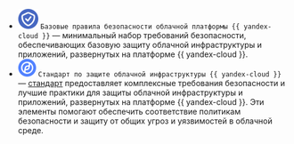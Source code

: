 
* ![base-standard-yc](../../_assets/security-deck/cspm-base-yc.svg) `Базовые правила безопасности облачной платформы {{ yandex-cloud }}` — минимальный набор требований безопасности, обеспечивающих базовую защиту облачной инфраструктуры и приложений, развернутых на платформе {{ yandex-cloud }}.
* ![cspm-standard-yc](../../_assets/security-deck/cspm-standard-yc.svg) `Стандарт по защите облачной инфраструктуры {{ yandex-cloud }}` — [стандарт](../../security/standard/all.md) предоставляет комплексные требования безопасности и лучшие практики для защиты облачной инфраструктуры и приложений, развернутых на платформе {{ yandex-cloud }}. Эти элементы помогают обеспечить соответствие политикам безопасности и защиту от общих угроз и уязвимостей в облачной среде.